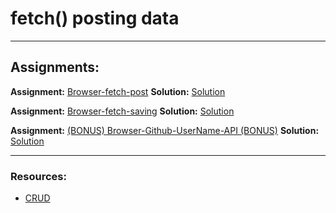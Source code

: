 # fetch() posting data

---

## Assignments:

**Assignment:** [Browser-fetch-post](https://classroom.github.com/a/UWheEM_r)
**Solution:** [Solution](https://github.com/FbW-E10/SPA-Assignments-Solutions/tree/main/3-Asyncronous%20Programming/Browser-fetch-post-solution)

**Assignment:** [Browser-fetch-saving](https://classroom.github.com/a/1urxYMAO)
**Solution:** [Solution](https://github.com/FbW-E10/SPA-Assignments-Solutions/tree/main/3-Asyncronous%20Programming/Browser-fetch-saving-solution)


**Assignment:** [(BONUS) Browser-Github-UserName-API (BONUS)](https://classroom.github.com/a/jZiEuo1P)
**Solution:** [Solution](https://github.com/FbW-E10/SPA-Assignments-Solutions/tree/main/3-Asyncronous%20Programming/Browser-Github-UserName-API-solution)


---

### Resources:

- [CRUD](https://www.codecademy.com/article/what-is-crud)
